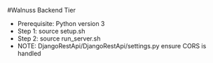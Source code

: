 #Walnuss Backend Tier
- Prerequisite: Python version 3
- Step 1: source setup.sh
- Step 2: source run_server.sh
- NOTE: DjangoRestApi/DjangoRestApi/settings.py ensure CORS is handled

